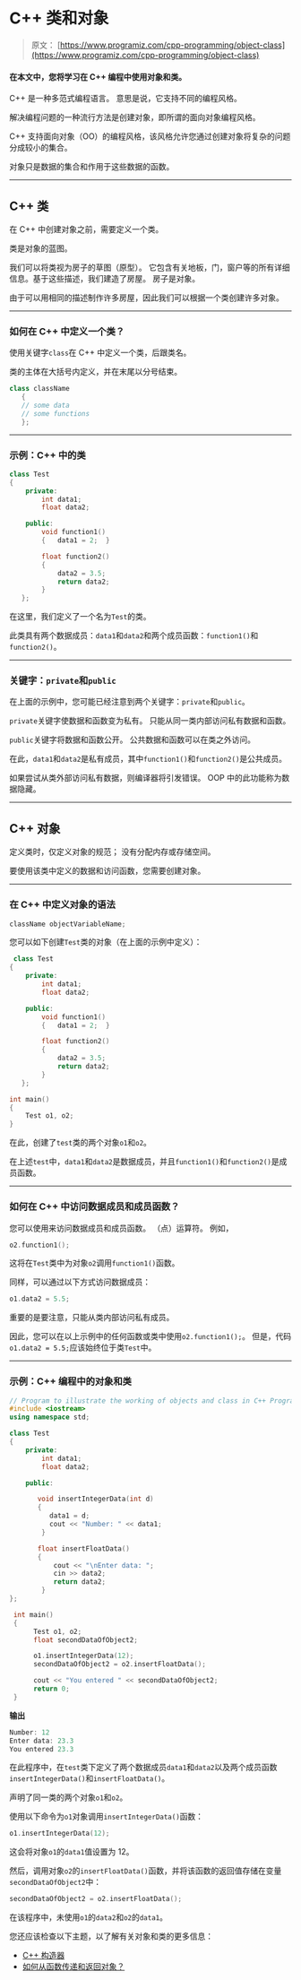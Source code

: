 # C++ 类和对象

> 原文： [https://www.programiz.com/cpp-programming/object-class](https://www.programiz.com/cpp-programming/object-class)

#### 在本文中，您将学习在 C++ 编程中使用对象和类。

C++ 是一种多范式编程语言。 意思是说，它支持不同的编程风格。

解决编程问题的一种流行方法是创建对象，即所谓的面向对象编程风格。

C++ 支持面向对象（OO）的编程风格，该风格允许您通过创建对象将复杂的问题分成较小的集合。

对象只是数据的集合和作用于这些数据的函数。

* * *

## C++ 类

在 C++ 中创建对象之前，需要定义一个类。

类是对象的蓝图。

我们可以将类视为房子的草图（原型）。 它包含有关地板，门，窗户等的所有详细信息。基于这些描述，我们建造了房屋。 房子是对象。

由于可以用相同的描述制作许多房屋，因此我们可以根据一个类创建许多对象。

* * *

### 如何在 C++ 中定义一个类？

使用关键字`class`在 C++ 中定义一个类，后跟类名。

类的主体在大括号内定义，并在末尾以分号结束。

```cpp
class className
   {
   // some data
   // some functions
   };
```

* * *

### 示例：C++ 中的类

```cpp
class Test
{
    private:
        int data1;
        float data2;  

    public:  
        void function1()
        {   data1 = 2;  } 

        float function2()
        { 
            data2 = 3.5;
            return data2;
        }
   };
```

在这里，我们定义了一个名为`Test`的类。

此类具有两个数据成员：`data1`和`data2`和两个成员函数：`function1()`和`function2()`。

* * *

### 关键字：`private`和`public`

在上面的示例中，您可能已经注意到两个关键字：`private`和`public`。

`private`关键字使数据和函数变为私有。 只能从同一类内部访问私有数据和函数。

`public`关键字将数据和函数公开。 公共数据和函数可以在类之外访问。

在此，`data1`和`data2`是私有成员，其中`function1()`和`function2()`是公共成员。

如果尝试从类外部访问私有数据，则编译器将引发错误。 OOP 中的此功能称为数据隐藏。

* * *

## C++ 对象

定义类时，仅定义对象的规范； 没有分配内存或存储空间。

要使用该类中定义的数据和访问函数，您需要创建对象。

* * *

### 在 C++ 中定义对象的语法

```cpp
className objectVariableName;
```

您可以如下创建`Test`类的对象（在上面的示例中定义）：

```cpp
 class Test
{
    private:
        int data1;
        float data2;  

    public:  
        void function1()
        {   data1 = 2;  } 

        float function2()
        { 
            data2 = 3.5;
            return data2;
        }
   };

int main()
{
    Test o1, o2;
} 
```

在此，创建了`test`类的两个对象`o1`和`o2`。

在上述`test`中，`data1`和`data2`是数据成员，并且`function1()`和`function2()`是成员函数。

* * *

### 如何在 C++ 中访问数据成员和成员函数？

您可以使用来访问数据成员和成员函数。 （点）运算符。 例如，

```cpp
o2.function1();
```

这将在`Test`类中为对象`o2`调用`function1()`函数。

同样，可以通过以下方式访问数据成员：

```cpp
o1.data2 = 5.5;
```

重要的是要注意，只能从类内部访问私有成员。

因此，您可以在以上示例中的任何函数或类中使用`o2.function1();`。 但是，代码`o1.data2 = 5.5;`应该始终位于类`Test`中。

* * *

### 示例：C++ 编程中的对象和类

```cpp
// Program to illustrate the working of objects and class in C++ Programming
#include <iostream>
using namespace std;

class Test
{
    private:
        int data1;
        float data2;

    public:

       void insertIntegerData(int d)
       {
          data1 = d;
          cout << "Number: " << data1;
        }

       float insertFloatData()
       {
           cout << "\nEnter data: ";
           cin >> data2;
           return data2;
        }
};

 int main()
 {
      Test o1, o2;
      float secondDataOfObject2;

      o1.insertIntegerData(12);
      secondDataOfObject2 = o2.insertFloatData();

      cout << "You entered " << secondDataOfObject2;
      return 0;
 } 
```

**输出**

```cpp
Number: 12
Enter data: 23.3
You entered 23.3
```

在此程序中，在`test`类下定义了两个数据成员`data1`和`data2`以及两个成员函数`insertIntegerData()`和`insertFloatData()`。

声明了同一类的两个对象`o1`和`o2`。

使用以下命令为`o1`对象调用`insertIntegerData()`函数：

```cpp
o1.insertIntegerData(12);
```

这会将对象`o1`的`data1`值设置为 12。

然后，调用对象`o2`的`insertFloatData()`函数，并将该函数的返回值存储在变量`secondDataOfObject2`中：

```cpp
secondDataOfObject2 = o2.insertFloatData();
```

在该程序中，未使用`o1`的`data2`和`o2`的`data1`。

您还应该检查以下主题，以了解有关对象和类的更多信息：

*   [C++ 构造器](/cpp-programming/constructors "C++ constructors")
*   [如何从函数传递和返回对象？](/cpp-programming/pass-return-object-function)